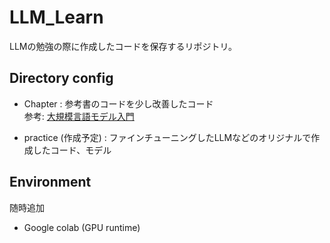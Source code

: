 # LLM_Learn

LLMの勉強の際に作成したコードを保存するリポジトリ。

## Directory config

- Chapter : 参考書のコードを少し改善したコード<br/>
  参考: [大規模言語モデル入門](https://www.amazon.co.jp/%E5%A4%A7%E8%A6%8F%E6%A8%A1%E8%A8%80%E8%AA%9E%E3%83%A2%E3%83%87%E3%83%AB%E5%85%A5%E9%96%80-%E5%B1%B1%E7%94%B0-%E8%82%B2%E7%9F%A2/dp/4297136333/ref=sr_1_1?__mk_ja_JP=%E3%82%AB%E3%82%BF%E3%82%AB%E3%83%8A&crid=SUVVNI5XLCC7&dib=eyJ2IjoiMSJ9.ALn2DnOHrJ1VZzsFhCTjGpXqZowASn4QX7uO0LhW-UFKO9q7BzK74LpDBDDBAWez2htQU5VSyMd-D_BQlSG5QmmsqYD0ZapfpsRzc6GxpnSQ5eaodufZLVF5VeQjK-lShpItJ-UfLIzYI4nIL9LFQguOYRZ8Qyzm2HcnW00QPnHmnbgzykNHRxB51gulmHqebpEVi1IFNWnujzrClxaX7fYkmq2557J4n0tMheCPAIDw67Yt1BtppHqRQC_nx6tsL6ULMzNwv23fgeGhAe67BNvpnDKCihwY12Aj8x4wi-o.jR3GWRFPhsqH3PwdPX5Ce7PyrQTo5lhxD4BUwA6pfXU&dib_tag=se&keywords=%E5%A4%A7%E8%A6%8F%E6%A8%A1%E8%A8%80%E8%AA%9E%E3%83%A2%E3%83%87%E3%83%AB%E5%85%A5%E9%96%80&qid=1710062439&sprefix=%E5%A4%A7%E8%A6%8F%E6%A8%A1%E8%A8%80%E8%AA%9E%E3%83%A2%E3%83%87%E3%83%AB%E5%85%A5%E9%96%80%2Caps%2C1127&sr=8-1)

- practice (作成予定) : ファインチューニングしたLLMなどのオリジナルで作成したコード、モデル

## Environment

随時追加

- Google colab (GPU runtime)
